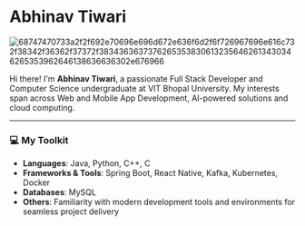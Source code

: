 # Abhinav Tiwari


![68747470733a2f2f692e70696e696d672e636f6d2f6f726967696e616c732f38342f36362f37372f38343636373762653538306132356462613430346265353962646138636636302e676966](https://github.com/user-attachments/assets/6b6ebe23-0f55-4876-b38f-bf101ccacd0f)

Hi there! I'm **Abhinav Tiwari**, a passionate Full Stack Developer and Computer Science undergraduate at VIT Bhopal University. My interests span across Web and Mobile App Development, AI-powered solutions and cloud computing.

---

### 💻 My Toolkit
- **Languages**: Java, Python, C++, C
- **Frameworks & Tools**: Spring Boot, React Native, Kafka, Kubernetes, Docker
- **Databases**: MySQL
- **Others**: Familiarity with modern development tools and environments for seamless project delivery





